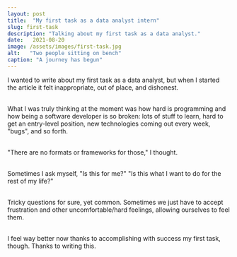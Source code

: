 ```yaml
---
layout: post
title:  "My first task as a data analyst intern"
slug: first-task
description: "Talking about my first task as a data analyst."
date:   2021-08-20
image: /assets/images/first-task.jpg
alt:   "Two people sitting on bench"
caption: "A journey has begun"
---
```


I wanted to write about my first task as a data analyst, but when I started the article it felt inappropriate, out of place, and dishonest.<br><br>

What I was truly thinking at the moment was how hard is programming and how being a software developer is so broken: lots of stuff to learn, hard to get an entry-level position, new technologies coming out every week, "bugs", and so forth. <br><br>

"There are no formats or frameworks for those," I thought.<br><br>

Sometimes I ask myself, "Is this for me?" "Is this what I want to do for the rest of my life?"<br><br>

Tricky questions for sure, yet common. Sometimes we just have to accept frustration and other uncomfortable/hard feelings, allowing ourselves to feel them.<br><br>


I feel way better now thanks to accomplishing with success my first task, though. Thanks to writing this.

